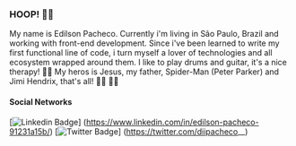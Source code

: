 ### HOOP! 🤘🏾

My name is Edilson Pacheco. Currently i'm living in São Paulo, Brazil and working with front-end development. Since i've been learned to write my first functional line of code, i turn myself a lover of technologies and all ecosystem wrapped around them.
I like to play drums and guitar, it's a nice therapy! 🎸🥁
My heros is Jesus, my father, Spider-Man (Peter Parker) and Jimi Hendrix, that's all! ✌🏾 🙌🏾

#### Social Networks
[![Linkedin Badge](https://img.shields.io/badge/-LinkedIn-blue?style=flat-square&logo=Linkedin&logoColor=white&link=https://www.linkedin.com/in/edilson-pacheco-91231a15b/)]
(https://www.linkedin.com/in/edilson-pacheco-91231a15b/)
[![Twitter Badge](https://img.shields.io/badge/-Twitter-1ca0f1?style=flat-square&labelColor=1ca0f1&logo=twitter&logoColor=white&link=https://twitter.com/diipacheco__)]
(https://twitter.com/diipacheco__)

<!--
**diipacheco/diipacheco** is a ✨ _special_ ✨ repository because its `README.md` (this file) appears on your GitHub profile.

Here are some ideas to get you started:

- 🔭 I’m currently working on ...
- 🌱 I’m currently learning ...
- 👯 I’m looking to collaborate on ...
- 🤔 I’m looking for help with ...
- 💬 Ask me about ...
- 📫 How to reach me: ...
- 😄 Pronouns: ...
- ⚡ Fun fact: ...
-->
